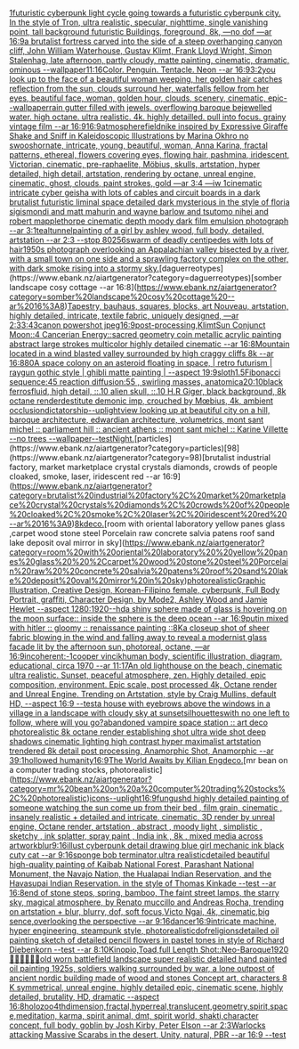 [1](https://www.ebank.nz/aiartgenerator?category=1)[futuristic cyberpunk light cycle going towards a futuristic cyberpunk city. In the style of Tron, ultra realistic, specular, nighttime, single vanishing point, tall background futuristic Buildings, foreground, 8k, —no dof —ar 16:9](https://www.ebank.nz/aiartgenerator?category=futuristic%20cyberpunk%20light%20cycle%20going%20towards%20a%20futuristic%20cyberpunk%20city.%20In%20the%20style%20of%20Tron%2C%20ultra%20realistic%2C%20specular%2C%20nighttime%2C%20single%20vanishing%20point%2C%20tall%20background%20futuristic%20Buildings%2C%20foreground%2C%208k%2C%20%E2%80%94no%20dof%20%E2%80%94ar%2016%3A9)[a brutalist fortress carved into the side of a steep overhanging canyon cliff, John William Waterhouse, Gustav Klimt, Frank Lloyd Wright, Simon Stalenhag, late afternoon, partly cloudy, matte painting, cinematic, dramatic, ominous --wallpaper](https://www.ebank.nz/aiartgenerator?category=a%20brutalist%20fortress%20carved%20into%20the%20side%20of%20a%20steep%20overhanging%20canyon%20cliff%2C%20John%20William%20Waterhouse%2C%20Gustav%20Klimt%2C%20Frank%20Lloyd%20Wright%2C%20Simon%20Stalenhag%2C%20late%20afternoon%2C%20partly%20cloudy%2C%20matte%20painting%2C%20cinematic%2C%20dramatic%2C%20ominous%20--wallpaper)[11:16](https://www.ebank.nz/aiartgenerator?category=11%3A16)[Color. Penguin. Tentacle. Neon --ar 16:9](https://www.ebank.nz/aiartgenerator?category=Color.%20Penguin.%20Tentacle.%20Neon%20--ar%2016%3A9)[3:2](https://www.ebank.nz/aiartgenerator?category=3%3A2)[you look up to the face of a beautiful woman weeping, her golden hair catches reflection from the sun, clouds surround her, waterfalls fellow from her eyes, beautiful face, woman, golden hour, clouds, scenery, cinematic, epic](https://www.ebank.nz/aiartgenerator?category=you%20look%20up%20to%20the%20face%20of%20a%20beautiful%20woman%20weeping%2C%20her%20golden%20hair%20catches%20reflection%20from%20the%20sun%2C%20clouds%20surround%20her%2C%20waterfalls%20fellow%20from%20her%20eyes%2C%20beautiful%20face%2C%20woman%2C%20golden%20hour%2C%20clouds%2C%20scenery%2C%20cinematic%2C%20epic)[--wallpaper](https://www.ebank.nz/aiartgenerator?category=--wallpaper)[rain gutter filled with jewels. overflowing baroque bejewelled water. high octane. ultra realistic. 4k. highly detailled. pull into focus. grainy vintage film --ar 16:9](https://www.ebank.nz/aiartgenerator?category=rain%20gutter%20filled%20with%20jewels.%20overflowing%20baroque%20bejewelled%20water.%20high%20octane.%20ultra%20realistic.%204k.%20highly%20detailled.%20pull%20into%20focus.%20grainy%20vintage%20film%20--ar%2016%3A9)[16:9](https://www.ebank.nz/aiartgenerator?category=16%3A9)[atmosphere](https://www.ebank.nz/aiartgenerator?category=atmosphere)[field](https://www.ebank.nz/aiartgenerator?category=field)[nike inspired by Expressive Giraffe Shake and Sniff in Kaleidoscopic Illustrations by Marina Okhro no swoosh](https://www.ebank.nz/aiartgenerator?category=nike%20inspired%20by%20Expressive%20Giraffe%20Shake%20and%20Sniff%20in%20Kaleidoscopic%20Illustrations%20by%20Marina%20Okhro%20no%20swoosh)[ornate, intricate, young, beautiful, woman, Anna Karina, fractal patterns, ethereal, flowers covering eyes, flowing hair, pashmina, iridescent, Victorian, cinematic, pre-raphaelite, Möbius, skulls, artstation, hyper detailed, high detail, artstation, rendering by octane, unreal engine, cinematic, ghost, clouds, paint strokes, gold —ar 3:4 —iw 1](https://www.ebank.nz/aiartgenerator?category=ornate%2C%20intricate%2C%20young%2C%20beautiful%2C%20woman%2C%20Anna%20Karina%2C%20fractal%20patterns%2C%20ethereal%2C%20flowers%20covering%20eyes%2C%20flowing%20hair%2C%20pashmina%2C%20iridescent%2C%20Victorian%2C%20cinematic%2C%20pre-raphaelite%2C%20M%C3%B6bius%2C%20skulls%2C%20artstation%2C%20hyper%20detailed%2C%20high%20detail%2C%20artstation%2C%20rendering%20by%20octane%2C%20unreal%20engine%2C%20cinematic%2C%20ghost%2C%20clouds%2C%20paint%20strokes%2C%20gold%20%E2%80%94ar%203%3A4%20%E2%80%94iw%201)[cinematic intricate cyber geisha with lots of cables and circuit boards in a dark brutalist futuristic liminal space detailed dark mysterious in the style of floria sigismondi and matt mahurin and wayne barlow and tsutomo nihei and robert mapplethorpe cinematic depth moody dark film emulsion photograph --ar 3:1](https://www.ebank.nz/aiartgenerator?category=cinematic%20intricate%20cyber%20geisha%20with%20lots%20of%20cables%20and%20circuit%20boards%20in%20a%20dark%20brutalist%20futuristic%20liminal%20space%20detailed%20dark%20mysterious%20in%20the%20style%20of%20floria%20sigismondi%20and%20matt%20mahurin%20and%20wayne%20barlow%20and%20tsutomo%20nihei%20and%20robert%20mapplethorpe%20cinematic%20depth%20moody%20dark%20film%20emulsion%20photograph%20--ar%203%3A1)[teal](https://www.ebank.nz/aiartgenerator?category=teal)[tunnel](https://www.ebank.nz/aiartgenerator?category=tunnel)[painting of a girl by ashley wood, full body, detailed, artstation --ar 2:3 --stop 80](https://www.ebank.nz/aiartgenerator?category=painting%20of%20a%20girl%20by%20ashley%20wood%2C%20full%20body%2C%20detailed%2C%20artstation%20--ar%202%3A3%20--stop%2080)[256](https://www.ebank.nz/aiartgenerator?category=256)[swarm of deadly centipedes with lots of hair](https://www.ebank.nz/aiartgenerator?category=swarm%20of%20deadly%20centipedes%20with%20lots%20of%20hair)[1950s photograph overlooking an Appalachian valley bisected by a river, with a small town on one side and a sprawling factory complex on the other, with dark smoke rising into a stormy sky.](https://www.ebank.nz/aiartgenerator?category=1950s%20photograph%20overlooking%20an%20Appalachian%20valley%20bisected%20by%20a%20river%2C%20with%20a%20small%20town%20on%20one%20side%20and%20a%20sprawling%20factory%20complex%20on%20the%20other%2C%20with%20dark%20smoke%20rising%20into%20a%20stormy%20sky.)[daguerreotypes](https://www.ebank.nz/aiartgenerator?category=daguerreotypes)[somber landscape cosy cottage --ar 16:8](https://www.ebank.nz/aiartgenerator?category=somber%20landscape%20cosy%20cottage%20--ar%2016%3A8)[Tapestry, bauhaus, squares, blocks, art Nouveau, artstation, highly detailed, intricate, textile fabric, uniquely designed, —ar 2:3](https://www.ebank.nz/aiartgenerator?category=Tapestry%2C%20bauhaus%2C%20squares%2C%20blocks%2C%20art%20Nouveau%2C%20artstation%2C%20highly%20detailed%2C%20intricate%2C%20textile%20fabric%2C%20uniquely%20designed%2C%20%E2%80%94ar%202%3A3)[3:4](https://www.ebank.nz/aiartgenerator?category=3%3A4)[3](https://www.ebank.nz/aiartgenerator?category=3)[canon powershot jpeg](https://www.ebank.nz/aiartgenerator?category=canon%20powershot%20jpeg)[16:9](https://www.ebank.nz/aiartgenerator?category=16%3A9)[post-processing,](https://www.ebank.nz/aiartgenerator?category=post-processing%2C)[Klimt](https://www.ebank.nz/aiartgenerator?category=Klimt)[Sun Conjunct Moon::4 Cancerian Energy::](https://www.ebank.nz/aiartgenerator?category=Sun%20Conjunct%20Moon%3A%3A4%20Cancerian%20Energy%3A%3A)[sacred geometry coin metallic acrylic painting abstract large strokes multicolor highly detailed cinematic --ar 16:8](https://www.ebank.nz/aiartgenerator?category=sacred%20geometry%20coin%20metallic%20acrylic%20painting%20abstract%20large%20strokes%20multicolor%20highly%20detailed%20cinematic%20--ar%2016%3A8)[Mountain located in a wind blasted valley surrounded by high craggy cliffs 8k --ar 16:8](https://www.ebank.nz/aiartgenerator?category=Mountain%20located%20in%20a%20wind%20blasted%20valley%20surrounded%20by%20high%20craggy%20cliffs%208k%20--ar%2016%3A8)[80](https://www.ebank.nz/aiartgenerator?category=80)[A space colony on an asteroid floating in space, |  retro futurism | raygun gothic style | ghibli matte painting | --aspect 19:9](https://www.ebank.nz/aiartgenerator?category=A%20space%20colony%20on%20an%20asteroid%20floating%20in%20space%2C%20%7C%20%20retro%20futurism%20%7C%20raygun%20gothic%20style%20%7C%20ghibli%20matte%20painting%20%7C%20--aspect%2019%3A9)[sloth](https://www.ebank.nz/aiartgenerator?category=sloth)[1.5](https://www.ebank.nz/aiartgenerator?category=1.5)[Fibonacci sequence:45  reaction diffusion:55 , swirling masses, anatomica](https://www.ebank.nz/aiartgenerator?category=Fibonacci%20sequence%3A45%20%20reaction%20diffusion%3A55%20%2C%20swirling%20masses%2C%20anatomica)[20:10](https://www.ebank.nz/aiartgenerator?category=20%3A10)[black ferrosfluid, high detail, ::.10 alien skull, ::.10 H.R Giger, black background, 8k octane render](https://www.ebank.nz/aiartgenerator?category=black%20ferrosfluid%2C%20high%20detail%2C%20%3A%3A.10%20alien%20skull%2C%20%3A%3A.10%20H.R%20Giger%2C%20black%20background%2C%208k%20octane%20render)[destitute demonic imp, crouched by Mœbius, 4k, ambient occlusion](https://www.ebank.nz/aiartgenerator?category=destitute%20demonic%20imp%2C%20crouched%20by%20M%C5%93bius%2C%204k%2C%20ambient%20occlusion)[dictatorship](https://www.ebank.nz/aiartgenerator?category=dictatorship)[--uplight](https://www.ebank.nz/aiartgenerator?category=--uplight)[view looking up at beautiful city on a hill, baroque architecture, edwardian architecture, volumetrics, mont sant michel :: parliament hill :: ancient athens :: mont sant michel :: Karine Villette --no trees --wallpaper](https://www.ebank.nz/aiartgenerator?category=view%20looking%20up%20at%20beautiful%20city%20on%20a%20hill%2C%20baroque%20architecture%2C%20edwardian%20architecture%2C%20volumetrics%2C%20mont%20sant%20michel%20%3A%3A%20parliament%20hill%20%3A%3A%20ancient%20athens%20%3A%3A%20mont%20sant%20michel%20%3A%3A%20Karine%20Villette%20--no%20trees%20--wallpaper)[--test](https://www.ebank.nz/aiartgenerator?category=--test)[Night.](https://www.ebank.nz/aiartgenerator?category=Night.)[particles](https://www.ebank.nz/aiartgenerator?category=particles)[98](https://www.ebank.nz/aiartgenerator?category=98)[brutalist industrial factory, market marketplace crystal crystals diamonds, crowds of people cloaked, smoke, laser, iridescent red --ar 16:9](https://www.ebank.nz/aiartgenerator?category=brutalist%20industrial%20factory%2C%20market%20marketplace%20crystal%20crystals%20diamonds%2C%20crowds%20of%20people%20cloaked%2C%20smoke%2C%20laser%2C%20iridescent%20red%20--ar%2016%3A9)[8k](https://www.ebank.nz/aiartgenerator?category=8k)[deco.](https://www.ebank.nz/aiartgenerator?category=deco.)[room with oriental laboratory  yellow panes glass  ,carpet wood stone steel Porcelain raw  concrete salvia patens roof sand lake deposit oval mirror in sky](https://www.ebank.nz/aiartgenerator?category=room%20with%20oriental%20laboratory%20%20yellow%20panes%20glass%20%20%2Ccarpet%20wood%20stone%20steel%20Porcelain%20raw%20%20concrete%20salvia%20patens%20roof%20sand%20lake%20deposit%20oval%20mirror%20in%20sky)[photorealistic](https://www.ebank.nz/aiartgenerator?category=photorealistic)[Graphic Illustration, Creative Design, Korean-Filipino female, cyberpunk, Full Body Portrait, graffiti, Character Design, by Mode2, Ashley Wood and Jamie Hewlet --aspect 1280:1920](https://www.ebank.nz/aiartgenerator?category=Graphic%20Illustration%2C%20Creative%20Design%2C%20Korean-Filipino%20female%2C%20cyberpunk%2C%20Full%20Body%20Portrait%2C%20graffiti%2C%20Character%20Design%2C%20by%20Mode2%2C%20Ashley%20Wood%20and%20Jamie%20Hewlet%20--aspect%201280%3A1920)[--hd](https://www.ebank.nz/aiartgenerator?category=--hd)[a shiny  sphere made of glass is hovering on the moon surface:: inside the sphere is the deep ocean --ar 16:9](https://www.ebank.nz/aiartgenerator?category=a%20shiny%20%20sphere%20made%20of%20glass%20is%20hovering%20on%20the%20moon%20surface%3A%3A%20inside%20the%20sphere%20is%20the%20deep%20ocean%20--ar%2016%3A9)[putin mixed with hitler :: gloomy :: renaissance painting ::](https://www.ebank.nz/aiartgenerator?category=putin%20mixed%20with%20hitler%20%3A%3A%20gloomy%20%3A%3A%20renaissance%20painting%20%3A%3A)[8K](https://www.ebank.nz/aiartgenerator?category=8K)[a closeup shot of sheer fabric blowing in the wind and falling away to reveal a modernist glass facade lit by the afternoon sun, photoreal, octane, —ar 16:9](https://www.ebank.nz/aiartgenerator?category=a%20closeup%20shot%20of%20sheer%20fabric%20blowing%20in%20the%20wind%20and%20falling%20away%20to%20reveal%20a%20modernist%20glass%20facade%20lit%20by%20the%20afternoon%20sun%2C%20photoreal%2C%20octane%2C%20%E2%80%94ar%2016%3A9)[incoherent:-1](https://www.ebank.nz/aiartgenerator?category=incoherent%3A-1)[cooper vincik](https://www.ebank.nz/aiartgenerator?category=cooper%20vincik)[human body, scientific illustration, diagram, educational, circa 1970 --ar 11:17](https://www.ebank.nz/aiartgenerator?category=human%20body%2C%20scientific%20illustration%2C%20diagram%2C%20educational%2C%20circa%201970%20--ar%2011%3A17)[](https://www.ebank.nz/aiartgenerator?category=)[An old lighthouse on the beach, cinematic ultra realistic. Sunset, peaceful atmosphere, zen. Highly detailed, epic composition, environment. Epic scale, post processed 4k, Octane render and Unreal Engine. Trending on Artstation, style by Craig Mullins, default HD, --aspect 16:9 --test](https://www.ebank.nz/aiartgenerator?category=An%20old%20lighthouse%20on%20the%20beach%2C%20cinematic%20ultra%20realistic.%20Sunset%2C%20peaceful%20atmosphere%2C%20zen.%20Highly%20detailed%2C%20epic%20composition%2C%20environment.%20Epic%20scale%2C%20post%20processed%204k%2C%20Octane%20render%20and%20Unreal%20Engine.%20Trending%20on%20Artstation%2C%20style%20by%20Craig%20Mullins%2C%20default%20HD%2C%20--aspect%2016%3A9%20--test)[a house with eyebrows above the windows in a village in a landscape with cloudy sky at sunset](https://www.ebank.nz/aiartgenerator?category=a%20house%20with%20eyebrows%20above%20the%20windows%20in%20a%20village%20in%20a%20landscape%20with%20cloudy%20sky%20at%20sunset)[silhouettes](https://www.ebank.nz/aiartgenerator?category=silhouettes)[with no one left to follow, where will you go?](https://www.ebank.nz/aiartgenerator?category=with%20no%20one%20left%20to%20follow%2C%20where%20will%20you%20go%3F)[abandoned vampire space station :: art deco photorealistic 8k octane render establishing shot ultra wide shot deep shadows cinematic lighting high contrast hyper maximalist artstation trendered 8k detail post processing, Anamorphic Shot, Anamorphic --ar 39:1](https://www.ebank.nz/aiartgenerator?category=abandoned%20vampire%20space%20station%20%3A%3A%20art%20deco%20photorealistic%208k%20octane%20render%20establishing%20shot%20ultra%20wide%20shot%20deep%20shadows%20cinematic%20lighting%20high%20contrast%20hyper%20maximalist%20artstation%20trendered%208k%20detail%20post%20processing%2C%20Anamorphic%20Shot%2C%20Anamorphic%20--ar%2039%3A1)[hollowed humanity](https://www.ebank.nz/aiartgenerator?category=hollowed%20humanity)[16:9](https://www.ebank.nz/aiartgenerator?category=16%3A9)[The World Awaits by Kilian Eng](https://www.ebank.nz/aiartgenerator?category=The%20World%20Awaits%20by%20Kilian%20Eng)[deco.](https://www.ebank.nz/aiartgenerator?category=deco.)[mr bean on a computer trading stocks, photorealistic](https://www.ebank.nz/aiartgenerator?category=mr%20bean%20on%20a%20computer%20trading%20stocks%2C%20photorealistic)[icons](https://www.ebank.nz/aiartgenerator?category=icons)[--uplight](https://www.ebank.nz/aiartgenerator?category=--uplight)[16:9](https://www.ebank.nz/aiartgenerator?category=16%3A9)[fungus](https://www.ebank.nz/aiartgenerator?category=fungus)[hd highly detailed painting of someone watching the sun come up from their bed , film grain, cinematic , insanely realistic + detailed and intricate, cinematic, 3D render by unreal engine, Octane render, artstation , abstract , moody light , simplistic , sketchy , ink splatter, spray paint , India ink , 8k , mixed media across artwork](https://www.ebank.nz/aiartgenerator?category=hd%20highly%20detailed%20painting%20of%20someone%20watching%20the%20sun%20come%20up%20from%20their%20bed%20%2C%20film%20grain%2C%20cinematic%20%2C%20insanely%20realistic%20%2B%20detailed%20and%20intricate%2C%20cinematic%2C%203D%20render%20by%20unreal%20engine%2C%20Octane%20render%2C%20artstation%20%2C%20abstract%20%2C%20moody%20light%20%2C%20simplistic%20%2C%20sketchy%20%2C%20ink%20splatter%2C%20spray%20paint%20%2C%20India%20ink%20%2C%208k%20%2C%20mixed%20media%20across%20artwork)[blur](https://www.ebank.nz/aiartgenerator?category=blur)[9:16](https://www.ebank.nz/aiartgenerator?category=9%3A16)[illust cyberpunk detail drawing blue girl mechanic ink black cuty cat --ar 9:16](https://www.ebank.nz/aiartgenerator?category=illust%20cyberpunk%20detail%20drawing%20blue%20girl%20mechanic%20ink%20black%20cuty%20cat%20--ar%209%3A16)[sponge bob terminator,ultra realistic](https://www.ebank.nz/aiartgenerator?category=sponge%20bob%20terminator%2Cultra%20realistic)[detailed beautiful high-quality painting of Kaibab National Forest, Parashant National Monument, the Navajo Nation, the Hualapai Indian Reservation, and the Havasupai Indian Reservation. in the style of Thomas Kinkade --test --ar 16:8](https://www.ebank.nz/aiartgenerator?category=detailed%20beautiful%20high-quality%20painting%20of%20Kaibab%20National%20Forest%2C%20Parashant%20National%20Monument%2C%20the%20Navajo%20Nation%2C%20the%20Hualapai%20Indian%20Reservation%2C%20and%20the%20Havasupai%20Indian%20Reservation.%20in%20the%20style%20of%20Thomas%20Kinkade%20--test%20--ar%2016%3A8)[end of stone steps, spring, bamboo, The faint street lamps, the starry sky, magical atmosphere, by Renato muccillo and Andreas Rocha, trending on artstation + blur, blurry, dof, soft focus,Victo Ngai, 4k, cinematic,big sence,overlooking the perspective --ar 9:16](https://www.ebank.nz/aiartgenerator?category=end%20of%20stone%20steps%2C%20spring%2C%20bamboo%2C%20The%20faint%20street%20lamps%2C%20the%20starry%20sky%2C%20magical%20atmosphere%2C%20by%20Renato%20muccillo%20and%20Andreas%20Rocha%2C%20trending%20on%20artstation%20%2B%20blur%2C%20blurry%2C%20dof%2C%20soft%20focus%2CVicto%20Ngai%2C%204k%2C%20cinematic%2Cbig%20sence%2Coverlooking%20the%20perspective%20--ar%209%3A16)[dancer](https://www.ebank.nz/aiartgenerator?category=dancer)[16:9](https://www.ebank.nz/aiartgenerator?category=16%3A9)[intricate machine, hyper engineering, steampunk style, photorealistic](https://www.ebank.nz/aiartgenerator?category=intricate%20machine%2C%20hyper%20engineering%2C%20steampunk%20style%2C%20photorealistic)[dof](https://www.ebank.nz/aiartgenerator?category=dof)[religions](https://www.ebank.nz/aiartgenerator?category=religions)[detailed oil painting sketch of detailed pencil flowers in pastel tones in style of Richard Diebenkorn  --test --ar 8:10](https://www.ebank.nz/aiartgenerator?category=detailed%20oil%20painting%20sketch%20of%20detailed%20pencil%20flowers%20in%20pastel%20tones%20in%20style%20of%20Richard%20Diebenkorn%20%20--test%20--ar%208%3A10)[Kinopio,Toad,full Length Shot](https://www.ebank.nz/aiartgenerator?category=Kinopio%2CToad%2Cfull%20Length%20Shot)[::](https://www.ebank.nz/aiartgenerator?category=%3A%3A)[Neo-Baroque](https://www.ebank.nz/aiartgenerator?category=Neo-Baroque)[1920](https://www.ebank.nz/aiartgenerator?category=1920)[👶🍼🍡🍪🍨💖](https://www.ebank.nz/aiartgenerator?category=%F0%9F%91%B6%F0%9F%8D%BC%F0%9F%8D%A1%F0%9F%8D%AA%F0%9F%8D%A8%F0%9F%92%96)[old worn battlefield landscape super realistic detailed hand painted oil painting 1925s, soldiers walking surrounded by war, a lone outpost of ancient nordic building made of wood and stones Concept art, characters 8 K symmetrical, unreal engine, highly detailed  epic, cinematic scene, highly detailed,  brutality, HD, dramatic --aspect 16:8](https://www.ebank.nz/aiartgenerator?category=old%20worn%20battlefield%20landscape%20super%20realistic%20detailed%20hand%20painted%20oil%20painting%201925s%2C%20soldiers%20walking%20surrounded%20by%20war%2C%20a%20lone%20outpost%20of%20ancient%20nordic%20building%20made%20of%20wood%20and%20stones%20Concept%20art%2C%20characters%208%20K%20symmetrical%2C%20unreal%20engine%2C%20highly%20detailed%20%20epic%2C%20cinematic%20scene%2C%20highly%20detailed%2C%20%20brutality%2C%20HD%2C%20dramatic%20--aspect%2016%3A8)[holozoo](https://www.ebank.nz/aiartgenerator?category=holozoo)[4thdimension,fractal,hyperreal,translucent,geometry,spirit,space,meditation, karma, spirit animal, dmt, spirit world, shakti,](https://www.ebank.nz/aiartgenerator?category=4thdimension%2Cfractal%2Chyperreal%2Ctranslucent%2Cgeometry%2Cspirit%2Cspace%2Cmeditation%2C%20karma%2C%20spirit%20animal%2C%20dmt%2C%20spirit%20world%2C%20shakti%2C)[character concept, full body, goblin by Josh Kirby, Peter Elson --ar 2:3](https://www.ebank.nz/aiartgenerator?category=character%20concept%2C%20full%20body%2C%20goblin%20by%20Josh%20Kirby%2C%20Peter%20Elson%20--ar%202%3A3)[Warlocks attacking Massive Scarabs in the desert, Unity, natural, PBR --ar 16:9 --test](https://www.ebank.nz/aiartgenerator?category=Warlocks%20attacking%20Massive%20Scarabs%20in%20the%20desert%2C%20Unity%2C%20natural%2C%20PBR%20--ar%2016%3A9%20--test)